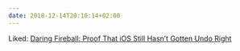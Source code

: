 ```yaml
---
date: 2018-12-14T20:10:14+02:00
---
```


Liked: [Daring Fireball: Proof That iOS Still Hasn’t Gotten Undo Right](https://daringfireball.net/2018/12/ios_still_hasnt_gotten_undo_right)
